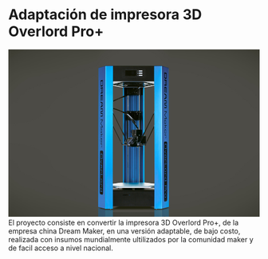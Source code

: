 # Adaptación de impresora 3D Overlord Pro+
![overlord](./assets/img/overlord1.jpg)
El proyecto consiste en convertir la impresora 3D Overlord Pro+, de la empresa china Dream Maker, en una versión adaptable, de bajo costo, realizada con insumos mundialmente ultilizados por la comunidad maker y de facil acceso a nivel nacional.
